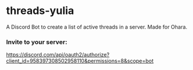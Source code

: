 # threads-yulia
A Discord Bot to create a list of active threads in a server. Made for Ohara.

### Invite to your server:
https://discord.com/api/oauth2/authorize?client_id=958397308502958110&permissions=8&scope=bot
